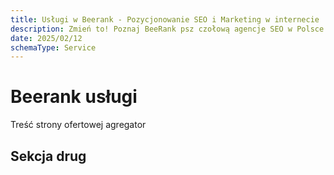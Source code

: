 ```yaml
---
title: Usługi w Beerank - Pozycjonowanie SEO i Marketing w internecie
description: Zmień to! Poznaj BeeRank psz czołową agencje SEO w Polsce. Która działa w synergii z biznesem. Pozwól działać marketingowym pszczołom. Zapylimy Twój biznes
date: 2025/02/12
schemaType: Service
---
```

# Beerank usługi

Treść strony ofertowej agregator

## Sekcja drug